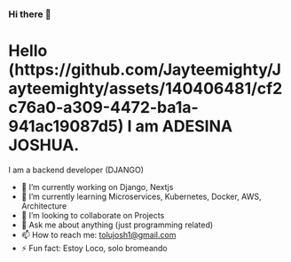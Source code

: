 ### Hi there 👋

<h1>Hello (https://github.com/Jayteemighty/Jayteemighty/assets/140406481/cf2c76a0-a309-4472-ba1a-941ac19087d5)
I am ADESINA JOSHUA.</h1>
I am a backend developer (DJANGO)

- 🔭 I’m currently working on Django, Nextjs
- 🌱 I’m currently learning Microservices, Kubernetes, Docker, AWS, Architecture
- 👯 I’m looking to collaborate on Projects
- 💬 Ask me about anything (just programming related)
- 📫 How to reach me: tolujosh1@gmail.com
- ⚡ Fun fact: Estoy Loco, solo bromeando


